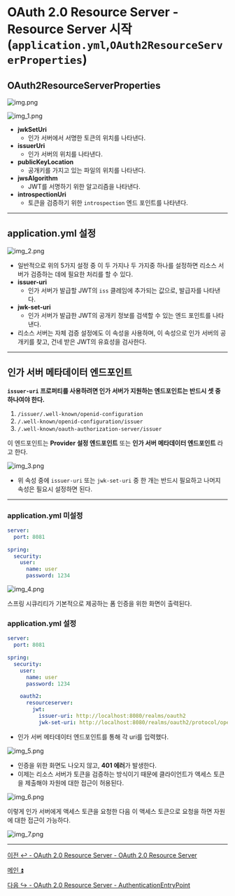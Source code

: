 # OAuth 2.0 Resource Server - Resource Server 시작(`application.yml`,`OAuth2ResourceServerProperties`)

## OAuth2ResourceServerProperties

![img.png](image/img.png)

![img_1.png](image/img_1.png)

- **jwkSetUri**
  - 인가 서버에서 서명한 토큰의 위치를 나타낸다.
- **issuerUri**
  - 인가 서버의 위치를 나타낸다.
- **publicKeyLocation**
  - 공개키를 가지고 있는 파일의 위치를 나타낸다.
- **jwsAlgorithm**
  - JWT를 서명하기 위한 알고리즘을 나타낸다.
- **introspectionUri**
  - 토큰을 검증하기 위한 `introspection` 엔드 포인트를 나타낸다.

---

## application.yml 설정

![img_2.png](image/img_2.png)

- 일반적으로 위의 5가지 설정 중 이 두 가지나 두 가지중 하나를 설정하면 리소스 서버가 검증하는 데에 필요한 처리를 할 수 있다.
- **issuer-uri**
  - 인가 서버가 발급할 JWT의 `iss` 클레임에 추가되는 값으로, 발급자를 나타낸다.
- **jwk-set-uri**
  - 인가 서버가 발급한 JWT의 공개키 정보를 검색할 수 있는 엔드 포인트를 나타낸다.
- 리소스 서버는 자체 검증 설정에도 이 속성을 사용하며, 이 속성으로 인가 서버의 공개키를 찾고, 건네 받은 JWT의 유효성을 검사한다.

---

## 인가 서버 메타데이터 엔드포인트

**`issuer-uri` 프로퍼티를 사용하려면 인가 서버가 지원하는 엔드포인트는 반드시 셋 중 하나여야 한다.**

1. `/issuer/.well-known/openid-configuration`
2. `/.well-known/openid-configuration/issuer`
3. `/.well-known/oauth-authorization-server/issuer`

이 엔드포인트는 **Provider 설정 엔드포인트** 또는 **인가 서버 메타데이터 엔드포인트** 라고 한다.

![img_3.png](image/img_3.png)

- 위 속성 중에 `issuer-uri` 또는 `jwk-set-uri` 중 한 개는 반드시 필요하고 나머지 속성은 필요시 설정하면 된다.

---

### application.yml 미설정
 
```yaml
server:
  port: 8081

spring:
  security:
    user:
      name: user
      password: 1234
```
![img_4.png](image/img_4.png)

스프링 시큐리티가 기본적으로 제공하는 폼 인증을 위한 화면이 출력된다.

### application.yml 설정

```yaml
server:
  port: 8081

spring:
  security:
    user:
      name: user
      password: 1234

    oauth2:
      resourceserver:
        jwt:
          issuer-uri: http://localhost:8080/realms/oauth2
          jwk-set-uri: http://localhost:8080/realms/oauth2/protocol/openid-connect/certs
```
- 인가 서버 메타데이터 엔드포인트를 통해 각 uri를 입력했다.

![img_5.png](image/img_5.png)

- 인증을 위한 화면도 나오지 않고, **401 에러**가 발생한다.
- 이제는 리소스 서버가 토큰을 검증하는 방식이기 때문에 클라이언트가 액세스 토큰을 제출해야 자원에 대한 접근이 허용된다.

![img_6.png](image/img_6.png)

이렇게 인가 서버에게 액세스 토큰을 요청한 다음 이 액세스 토큰으로 요청을 하면 자원에 대한 접근이 가능하다.

![img_7.png](image/img_7.png)

---

[이전 ↩️ - OAuth 2.0 Resource Server - OAuth 2.0 Resource Server](https://github.com/genesis12345678/TIL/blob/main/Spring/security/oauth/ResourceServer/Resource%20Server.md)

[메인 ⏫](https://github.com/genesis12345678/TIL/blob/main/Spring/security/oauth/main.md)

[다음 ↪️ - OAuth 2.0 Resource Server - AuthenticationEntryPoint](https://github.com/genesis12345678/TIL/blob/main/Spring/security/oauth/ResourceServer/AuthenticationEntryPoint.md)